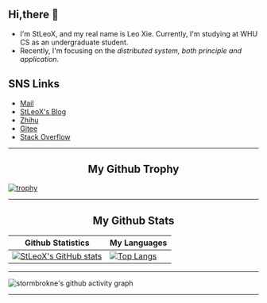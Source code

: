 ## Hi,there 👋
- I'm StLeoX, and my real name is Leo Xie. Currently, I'm studying at WHU CS as an undergraduate student.  
- Recently, I'm focusing on the _distributed system, both principle and application_.  

## SNS Links
- [Mail](mailto:stleox@qq.com)
- [StLeoX's Blog](https://stleox.github.io/)
- [Zhihu](https://www.zhihu.com/people/stleox)
- [Gitee](https://gitee.com/stleox)
- [Stack Overflow](https://stackoverflow.com/users/13881588/st-leo-x)

<hr>

<p align="center">
  <h2 align="center">My Github Trophy</h2>
</p>

[![trophy](https://github-profile-trophy.vercel.app/?username=stleox&margin-w=40&margin-h=40)](https://github.com/stleox)

<hr>

<p align="center">
 <h2 align="center">My Github Stats</h2>

| Github Statistics                                                                                           | My Languages                                                                                                                 |
| ----------------------------------------------------------------------------------------------------------- | --------------------------------------------------------------------------------------------------------------------------- |
|[![StLeoX's GitHub stats](https://github-readme-stats.vercel.app/api?username=StLeoX&show_icons=true&theme=dracula)](https://github.com/anuraghazra/github-readme-stats)|[![Top Langs](https://github-readme-stats.vercel.app/api/top-langs/?username=StLeoX&layout=compact)](https://github.com/anuraghazra/github-readme-stats)|

<hr>

![stormbrokne's github activity graph](https://activity-graph.herokuapp.com/graph?username=stleox&bg_color=ffffff&color=708090&line=00bfff&point=24292e&area_color=87cefa&area=true&hide_border=true)

<hr>
